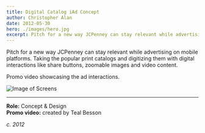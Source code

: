 ```yaml
---
title: Digital Catalog iAd Concept
author: Christopher Alan
date: 2012-05-30
hero: ./images/hero.jpg
excerpt: Pitch for a new way JCPenney can stay relevant while advertising on mobile platforms.
---
```


Pitch for a new way JCPenney can stay relevant while advertising on mobile platforms. Taking the popular print catalogs and digitizing them with digital interactions like share buttons, zoomable images and video content.

<div class="Image__Medium">
  <YouTube videoId="IKaM1tsg1wQ?rel=0&enablejsapi=1" />
  <figcaption>Promo video showcasing the ad interactions.</figcaption>
</div>


![Image of Screens](/images/jcp-screens_2x_684.png)

---

**Role:** Concept & Design  
**Promo video:** created by Teal Besson 

_c. 2012_